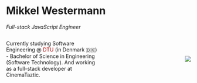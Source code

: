 # Mikkel Westermann

_Full-stack JavaScript Engineer_

<div style='display: flex; justify-content: space-between; align-items: center'>
<p style='width: 50%'>Currently studying Software Engineering @ <span style='color: #b50404'>DTU</span> (in Denmark 🇩🇰) - Bachelor of Science in Engineering (Software Technology). And working as a full-stack developer at CinemaTaztic.</p>
<img src='https://media.giphy.com/media/ny7UCd6JETnmE/giphy.gif' />
</div>

<!--
**MikkelWestermann/MikkelWestermann** is a ✨ _special_ ✨ repository because its `README.md` (this file) appears on your GitHub profile.
